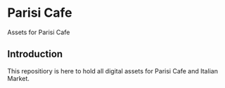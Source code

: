 # Parisi Cafe
Assets for Parisi Cafe

## Introduction
This repositiory is here to hold all digital assets for Parisi Cafe and Italian Market. 
